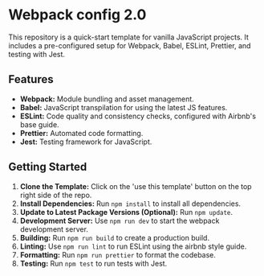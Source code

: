# Webpack config 2.0

This repository is a quick-start template for vanilla JavaScript projects. It includes a pre-configured setup for Webpack, Babel, ESLint, Prettier, and testing with Jest.

## Features

- **Webpack:** Module bundling and asset management.
- **Babel:** JavaScript transpilation for using the latest JS features.
- **ESLint:** Code quality and consistency checks, configured with Airbnb's base guide.
- **Prettier:** Automated code formatting.
- **Jest:** Testing framework for JavaScript.

## Getting Started

1. **Clone the Template:** Click on the 'use this template' button on the top right side of the repo.
2. **Install Dependencies:** Run `npm install` to install all dependencies.
3. **Update to Latest Package Versions (Optional):** Run `npm update`.
4. **Development Server:** Use `npm run dev` to start the webpack development server.
5. **Building:** Run `npm run build` to create a production build.
6. **Linting:** Use `npm run lint` to run ESLint using the airbnb style guide.
7. **Formatting:** Run `npm run prettier` to format the codebase.
8. **Testing:** Run `npm test` to run tests with Jest.
